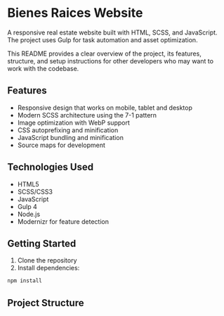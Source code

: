 # Bienes Raices Website

A responsive real estate website built with HTML, SCSS, and JavaScript. The project uses Gulp for task automation and asset optimization.

This README provides a clear overview of the project, its features, structure, and setup instructions for other developers who may want to work with the codebase.

## Features

- Responsive design that works on mobile, tablet and desktop
- Modern SCSS architecture using the 7-1 pattern
- Image optimization with WebP support
- CSS autoprefixing and minification
- JavaScript bundling and minification
- Source maps for development

## Technologies Used

- HTML5
- SCSS/CSS3
- JavaScript
- Gulp 4
- Node.js
- Modernizr for feature detection

## Getting Started

1. Clone the repository
2. Install dependencies:
```bash
npm install
```

## Project Structure
